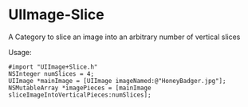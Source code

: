# UIImage-Slice
A Category to slice an image into an arbitrary number of vertical slices

Usage:

    #import "UIImage+Slice.h"
    NSInteger numSlices = 4;
    UIImage *mainImage = [UIImage imageNamed:@"HoneyBadger.jpg"];
    NSMutableArray *imagePieces = [mainImage sliceImageIntoVerticalPieces:numSlices];
